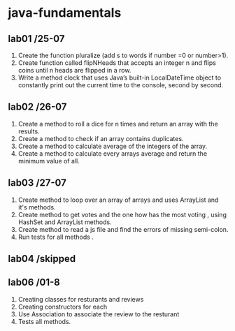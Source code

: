 # java-fundamentals

## lab01 /25-07 
1. Create the function pluralize (add s to words if number =0 or number>1).
2. Create  function called flipNHeads that accepts an integer n and flips coins until n heads are flipped in a row. 
3. Write a method clock that uses Java’s built-in LocalDateTime object to constantly print out the current time to the console, second by second.

## lab02 /26-07
1. Create a method to roll a dice for n times and return an array with the results.
2. Create a method to check if an array contains duplicates.
3. Create a method to calculate average of the integers of the array.
4. Create a method to calculate every arrays average and return the minimum value of all.

## lab03 /27-07
1. Create method to loop over an array of arrays and uses ArrayList and it's methods.
2. Create method to get votes and the one how has the most voting , using HashSet and ArrayList methods.
3. Create method to read a js file and find the errors of missing semi-colon.
4. Run tests for all methods .

## lab04 /skipped

## lab06 /01-8
1. Creating classes for resturants and reviews
2. Creating constructors for each
3. Use Association to associate the review to the resturant 
4. Tests all methods.

